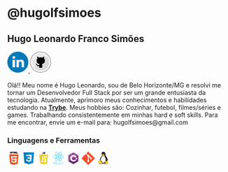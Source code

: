 # @hugolfsimoes
## Hugo Leonardo Franco Simões
<a href='https://www.linkedin.com/in/hugo-simoes-ti/'>
  <img src='./image/linkedin.png' width='48px'>
</a>
<a href='https://github.com/hugolfsimoes'>
  <img src='./image/github.png' width='48px'>
</a>
<br>
<br>
Olá!! Meu nome é Hugo Leonardo, sou de Belo Horizonte/MG e resolvi me tornar um Desenvolvedor Full Stack por ser um grande entusiasta da tecnologia. Atualmente, aprimoro meus conhecimentos e habilidades estudando na <strong><a href='https://www.betrybe.com/'>Trybe</a></strong>.
Meus hobbies são: Cozinhar, futebol, filmes/séries e games.
Trabalhando consistentemente em minhas hard e soft skills.
Para me encontrar, envie um e-mail para: hugolfsimoes@gmail.com

### Linguagens e Ferramentas
<code><img height="30" src="./image/html.png"></code>
<code><img height="30" src="./image/css.png"></code>
<code><img height="30" src="./image/javascript.png"></code>
<code><img height="30" src="./image/react.svg"></code>
<code><img height="30" src="./image/csharp.png"></code>
<code><img height="30" src="./image/git-original.svg"></code>
<code><img height="30" src="./image/linux-original.svg"></code>





